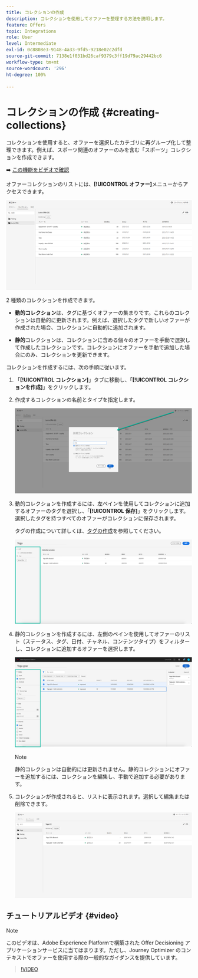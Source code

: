 ```yaml
---
title: コレクションの作成
description: コレクションを使用してオファーを整理する方法を説明します。
feature: Offers
topic: Integrations
role: User
level: Intermediate
exl-id: 0c8808e3-9148-4a33-9fd5-9218e02c2dfd
source-git-commit: 7138e1f031bd26caf9379c3ff19d79ac29442bc6
workflow-type: tm+mt
source-wordcount: '296'
ht-degree: 100%

---
```


# コレクションの作成 {#creating-collections}

コレクションを使用すると、オファーを選択したカテゴリに再グループ化して整理できます。例えば、スポーツ関連のオファーのみを含む「スポーツ」コレクションを作成できます。

➡️ [この機能をビデオで確認](#video)

オファーコレクションのリストには、**[!UICONTROL オファー]**&#x200B;メニューからアクセスできます。

![](../../assets/collections_list.png)

2 種類のコレクションを作成できます。

* **動的コレクション**&#x200B;は、タグに基づくオファーの集まりです。これらのコレクションは自動的に更新されます。例えば、選択したタグで新しいオファーが作成された場合、コレクションに自動的に追加されます。

* **静的**&#x200B;コレクションは、コレクションに含める個々のオファーを手動で選択して作成したコレクションです。コレクションにオファーを手動で追加した場合にのみ、コレクションを更新できます。

コレクションを作成するには、次の手順に従います。

1. 「**[!UICONTROL コレクション]**」タブに移動し、「**[!UICONTROL コレクションを作成]**」をクリックします。

1. 作成するコレクションの名前とタイプを指定します。

   ![](../../assets/collection_create.png)

1. 動的コレクションを作成するには、左ペインを使用してコレクションに追加するオファーのタグを選択し、「**[!UICONTROL 保存]**」をクリックします。選択したタグを持つすべてのオファーがコレクションに保存されます。

   タグの作成について詳しくは、[タグの作成](../offer-library/creating-tags.md)を参照してください。

   ![](../../assets/dynamic_collection.png)

1. 静的コレクションを作成するには、左側のペインを使用してオファーのリスト（ステータス、タグ、日付、チャネル、コンテンツタイプ）をフィルターし、コレクションに追加するオファーを選択します。

   ![](../../assets/static_collection.png)

   >[!NOTE]
   >
   >静的コレクションは自動的には更新されません。静的コレクションにオファーを追加するには、コレクションを編集し、手動で追加する必要があります。

1. コレクションが作成されると、リストに表示されます。選択して編集または削除できます。

   ![](../../assets/collection_created.png)

## チュートリアルビデオ {#video}

>[!NOTE]
>
>このビデオは、Adobe Experience Platformで構築された Offer Decisioning アプリケーションサービスに当てはまります。ただし、Journey Optimizer のコンテキストでオファーを使用する際の一般的なガイダンスを提供しています。

>[!VIDEO](https://video.tv.adobe.com/v/329376?quality=12)
